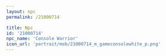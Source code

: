 ```yaml
---
layout: npc
permalink: /21000714

title: Npc
id: '21000714'
npc_name: 'Console Warrior'
icon_url: 'portrait/mob/21000714_m_gameconsolewhite_p.png'
---
```


